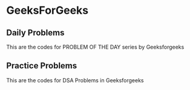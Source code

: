 # GeeksForGeeks

## Daily Problems
This are the codes for PROBLEM OF THE DAY series by Geeksforgeeks

## Practice Problems
This are the codes for DSA Problems in Geeksforgeeks
